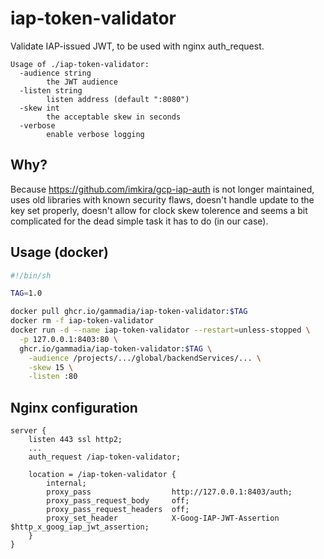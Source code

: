 # iap-token-validator
Validate IAP-issued JWT, to be used with nginx auth_request.

```
Usage of ./iap-token-validator:
  -audience string
        the JWT audience
  -listen string
        listen address (default ":8080")
  -skew int
        the acceptable skew in seconds
  -verbose
        enable verbose logging
```

## Why?

Because https://github.com/imkira/gcp-iap-auth is not longer maintained, uses old libraries with known security flaws, doesn't handle update to the key set properly, doesn't allow for clock skew tolerence and seems a bit complicated for the dead simple task it has to do (in our case).

## Usage (docker)

```bash
#!/bin/sh

TAG=1.0

docker pull ghcr.io/gammadia/iap-token-validator:$TAG
docker rm -f iap-token-validator
docker run -d --name iap-token-validator --restart=unless-stopped \
  -p 127.0.0.1:8403:80 \
  ghcr.io/gammadia/iap-token-validator:$TAG \
    -audience /projects/.../global/backendServices/... \
    -skew 15 \
    -listen :80
```

## Nginx configuration
```
server {
    listen 443 ssl http2;
    ...
    auth_request /iap-token-validator;

    location = /iap-token-validator {
        internal;
        proxy_pass                  http://127.0.0.1:8403/auth;
        proxy_pass_request_body     off;
        proxy_pass_request_headers  off;
        proxy_set_header            X-Goog-IAP-JWT-Assertion $http_x_goog_iap_jwt_assertion;
    }
}

```
